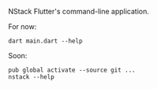 NStack Flutter's command-line application.

For now:
```
dart main.dart --help
```

Soon:
```
pub global activate --source git ...
nstack --help
```